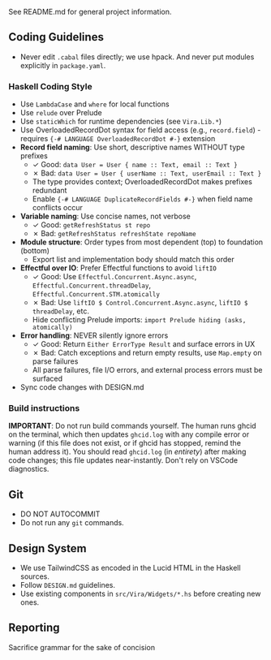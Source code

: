 See README.md for general project information.

## Coding Guidelines

- Never edit `.cabal` files directly; we use hpack. And never put modules explicitly in `package.yaml`.

### Haskell Coding Style

- Use `LambdaCase` and `where` for local functions
- Use `relude` over Prelude
- Use `staticWhich` for runtime dependencies (see `Vira.Lib.*`)
- Use OverloadedRecordDot syntax for field access (e.g., `record.field`) - requires `{-# LANGUAGE OverloadedRecordDot #-}` extension
- **Record field naming**: Use short, descriptive names WITHOUT type prefixes
  - ✓ Good: `data User = User { name :: Text, email :: Text }`
  - ✗ Bad: `data User = User { userName :: Text, userEmail :: Text }`
  - The type provides context; OverloadedRecordDot makes prefixes redundant
  - Enable `{-# LANGUAGE DuplicateRecordFields #-}` when field name conflicts occur
- **Variable naming**: Use concise names, not verbose
  - ✓ Good: `getRefreshStatus st repo`
  - ✗ Bad: `getRefreshStatus refreshState repoName`
- **Module structure**: Order types from most dependent (top) to foundation (bottom)
  - Export list and implementation body should match this order
- **Effectful over IO**: Prefer Effectful functions to avoid `liftIO`
  - ✓ Good: Use `Effectful.Concurrent.Async.async`, `Effectful.Concurrent.threadDelay`, `Effectful.Concurrent.STM.atomically`
  - ✗ Bad: Use `liftIO $ Control.Concurrent.Async.async`, `liftIO $ threadDelay`, etc.
  - Hide conflicting Prelude imports: `import Prelude hiding (asks, atomically)`
- **Error handling**: NEVER silently ignore errors
  - ✓ Good: Return `Either ErrorType Result` and surface errors in UX
  - ✗ Bad: Catch exceptions and return empty results, use `Map.empty` on parse failures
  - All parse failures, file I/O errors, and external process errors must be surfaced
- Sync code changes with DESIGN.md

### Build instructions

**IMPORTANT**: Do not run build commands yourself. The human runs ghcid on the terminal, which then updates `ghcid.log` with any compile error or warning (if this file does not exist, or if ghcid has stopped, remind the human address it). You should read `ghcid.log` (in _entirety_) after making code changes; this file updates near-instantly. Don't rely on VSCode diagnostics.

## Git

- DO NOT AUTOCOMMIT
- Do not run any `git` commands.

## Design System

- We use TailwindCSS as encoded in the Lucid HTML in the Haskell sources.
- Follow `DESIGN.md` guidelines.
- Use existing components in `src/Vira/Widgets/*.hs` before creating new ones.

## Reporting

Sacrifice grammar for the sake of concision
